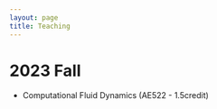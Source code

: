 ```yaml
---
layout: page
title: Teaching
---
```


# 2023 Fall
- Computational Fluid Dynamics (AE522 - 1.5credit)
